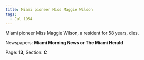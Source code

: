 ```yaml
---  
title: Miami pioneer Miss Maggie Wilson  
tags:  
  - Jul 1954  
---  
```

  
Miami pioneer Miss Maggie Wilson, a resident for 58 years, dies.  
  
Newspapers: **Miami Morning News or The Miami Herald**  
  
Page: **13**, Section: **C** 

